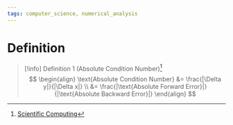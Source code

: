 ```yaml
---
tags: computer_science, numerical_analysis
---
```


# Definition

> [!info] Definition 1 (Absolute Condition Number)[^1]
> $$
> \begin{align}
> \text{Absolute Condition Number} &= \frac{|\Delta y|}{|\Delta x|} \\
> &= \frac{|\text{Absolute Forward Error}|}{|\text{Absolute Backward Error}|}
> \end{align}
> $$

[^1]: [Scientific Computing](zotero://open-pdf/library/items/UQ4SGXEK?page=27)